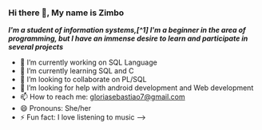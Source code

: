 
### Hi there 👋, My name is Zimbo

__*I'm a student of information systems,[^1] I'm a beginner in 
the area of programming, but I have an immense desire to 
learn and participate in several projects*__

- 🔭 I’m currently working on SQL Language
- 🌱 I’m currently learning SQL and C
- 👯 I’m looking to collaborate on PL/SQL
- 🤔 I’m looking for help with android development and Web development
- 📫 How to reach me: gloriasebastiao7@gmail.com 
- 😄 Pronouns: She/her
- ⚡ Fun fact: I love listening to music
-->
